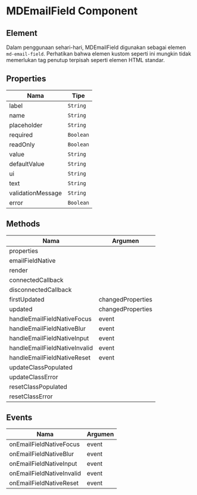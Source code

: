 # MDEmailField Component

## Element

Dalam penggunaan sehari-hari, MDEmailField digunakan sebagai elemen `md-email-field`. Perhatikan bahwa elemen kustom seperti ini mungkin tidak memerlukan tag penutup terpisah seperti elemen HTML standar.

## Properties

| Nama | Tipe |
| --- | --- |
| label | `String` |
| name | `String` |
| placeholder | `String` |
| required | `Boolean` |
| readOnly | `Boolean` |
| value | `String` |
| defaultValue | `String` |
| ui | `String` |
| text | `String` |
| validationMessage | `String` |
| error | `Boolean` |

## Methods

| Nama | Argumen |
| --- | --- |
| properties |  |
| emailFieldNative |  |
| render |  |
| connectedCallback |  |
| disconnectedCallback |  |
| firstUpdated | changedProperties |
| updated | changedProperties |
| handleEmailFieldNativeFocus | event |
| handleEmailFieldNativeBlur | event |
| handleEmailFieldNativeInput | event |
| handleEmailFieldNativeInvalid | event |
| handleEmailFieldNativeReset | event |
| updateClassPopulated |  |
| updateClassError |  |
| resetClassPopulated |  |
| resetClassError |  |

## Events

| Nama | Argumen |
| --- | --- |
| onEmailFieldNativeFocus | event |
| onEmailFieldNativeBlur | event |
| onEmailFieldNativeInput | event |
| onEmailFieldNativeInvalid | event |
| onEmailFieldNativeReset | event |

